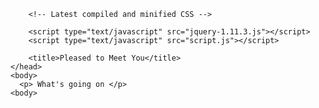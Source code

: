 <html lang="en">
    <head>
        <meta http-equiv="Content-Type" content="text/html; charset=utf-8" />
        <link type="text/css" rel="stylesheet" href=Main.CSS>
        <link rel="stylesheet" href="animate.css"/>
        
        <!-- Latest compiled and minified CSS -->
<link rel="stylesheet" href="https://maxcdn.bootstrapcdn.com/bootstrap/3.3.4/css/bootstrap.min.css">

<!-- Optional theme -->
<link rel="stylesheet" href="https://maxcdn.bootstrapcdn.com/bootstrap/3.3.4/css/bootstrap-theme.min.css">

<!-- Latest compiled and minified JavaScript -->
<script src="https://maxcdn.bootstrapcdn.com/bootstrap/3.3.4/js/bootstrap.min.js"></script>
		
		<script type="text/javascript" src="jquery-1.11.3.js"></script>
		<script type="text/javascript" src="script.js"></script>
        
        <title>Pleased to Meet You</title>
    </head>
    <body>
      <p> What's going on </p>
    <body>

</html>
